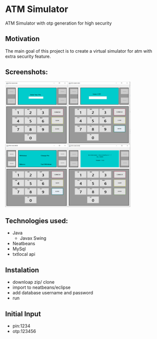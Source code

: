 # ATM Simulator
ATM Simulator with otp generation for high security

## Motivation
The main goal of this project is to create a virtual simulator for atm with extra security feature.

## Screenshots:
<img align="left" src="https://github.com/ZisanAalam/ATM/blob/main/screenshots/image1.PNG" width="200" height="200" />
<img align="left" src="https://github.com/ZisanAalam/ATM/blob/main/screenshots/image2.PNG" width="200" height="200" />
<img align="left" src="https://github.com/ZisanAalam/ATM/blob/main/screenshots/image3.PNG" width="200" height="200" />
<img  src="https://github.com/ZisanAalam/ATM/blob/main/screenshots/image4.PNG" width="200" height="200" />


## Technologies used:
* Java 
   * Javax Swing
* Neatbeans
* MySql
* txtlocal api

## Instalation
* downloap zip/ clone
* import to neatbeans/eclipse
* add database username and password
* run

## Initial Input
* pin:1234
* otp:123456
